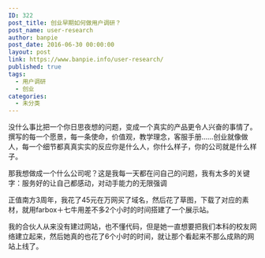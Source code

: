 ```yaml
---
ID: 322
post_title: 创业早期如何做用户调研？
post_name: user-research
author: banpie
post_date: 2016-06-30 00:00:00
layout: post
link: https://www.banpie.info/user-research/
published: true
tags:
  - 用户调研
  - 创业
categories:
  - 未分类
---
```

没什么事比把一个你日思夜想的问题，变成一个真实的产品更令人兴奋的事情了。 撰写的每一个愿景，每一条使命，价值观，教学理念，客服手册……创业就像做人，每一个细节都真真实实的反应你是什么人，你什么样子，你的公司就是什么样子。

那我想做成一个什么公司呢？这是我每一天都在问自己的问题，我有太多的关键字：服务好的让自己都感动，对动手能力的无限强调

正值南方3周年，我花了45元在万网买了域名，然后花了草图，下载了对应的素材，就用farbox＋七牛用差不多2个小时的时间搭建了一个展示站。

我的合伙人从来没有建过网站，也不懂代码，但是她一直想要把我们本科的校友网络建立起来，然后她真的也花了6个小时的时间，就让那个看起来不那么成熟的网站上线了。